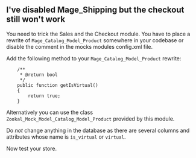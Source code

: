 I've disabled Mage_Shipping but the checkout still won't work
-------------------------------------------------------------

You need to trick the Sales and the Checkout module. You have to place a rewrite of `Mage_Catalog_Model_Product` somewhere in your
codebase or disable the comment in the mocks modules config.xml file.

Add the following method to your `Mage_Catalog_Model_Product` rewrite:

```
    /**
     * @return bool
     */
    public function getIsVirtual()
    {
        return true;
    }
```

Alternatively you can use the class `Zookal_Mock_Model_Catalog_Model_Product` provided by this module.

Do *not* change anything in the database as there are several columns and attributes whose name is `is_virtual` or `virtual`.

Now test your store.
